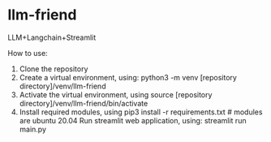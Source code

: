 # llm-friend
LLM+Langchain+Streamlit

How to use:
1. Clone the repository
2. Create a virtual environment, using: python3 -m venv [repository directory]/venv/llm-friend
3. Activate the virtual environment, using source [repository directory]/venv/llm-friend/bin/activate
4. Install required modules, using pip3 install -r requirements.txt # modules are ubuntu 20.04
   Run streamlit web application, using: streamlit run main.py 
